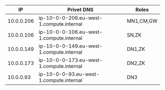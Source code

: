 |       IP    |               Privet DNS                  |   Roles   |
| ------------| ----------------------------------------- | ----------|
| 10.0.0.206  | ip-10-0-0-206.eu-west-1.compute.internal  | MN1,CM,GW |
| 10.0.0.106  | ip-10-0-0-106.eu-west-1.compute.internal  |    SN,ZK  |
| 10.0.0.149  | ip-10-0-0-149.eu-west-1.compute.internal  |   DN1,ZK  |
| 10.0.0.173  | ip-10-0-0-173.eu-west-1.compute.internal  |   DN2,ZK  |
| 10.0.0.93   |  ip-10-0-0-93.eu-west-1.compute.internal  |   DN3     |



